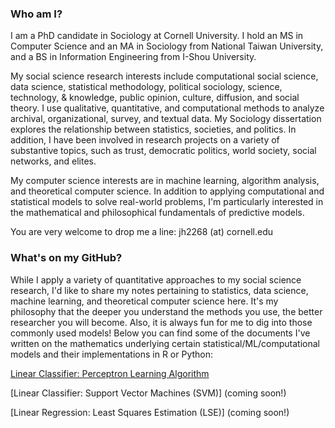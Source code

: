 ### Who am I?

I am a PhD candidate in Sociology at Cornell University. I hold an MS in Computer Science and an MA in Sociology from National Taiwan University, and a BS in Information Engineering from I-Shou University.

My social science research interests include computational social science, data science, statistical methodology, political sociology, science, technology, & knowledge, public opinion, culture, diffusion, and social theory. I use qualitative, quantitative, and computational methods to analyze archival, organizational, survey, and textual data. My Sociology dissertation explores the relationship between statistics, societies, and politics. In addition, I have been involved in research projects on a variety of substantive topics, such as trust, democratic politics, world society, social networks, and elites.

My computer science interests are in machine learning, algorithm analysis, and theoretical computer science. In addition to applying computational and statistical models to solve real-world problems, I'm particularly interested in the mathematical and philosophical fundamentals of predictive models. 

You are very welcome to drop me a line: jh2268 (at) cornell.edu

### What's on my GitHub?

While I apply a variety of quantitative approaches to my social science research, I'd like to share my notes pertaining to statistics, data science, machine learning, and theoretical computer science here. It's my philosophy that the deeper you understand the methods you use, the better researcher you will become. Also, it is always fun for me to dig into those commonly used models! Below you can find some of the documents I've written on the mathematics underlying certain statistical/ML/computational models and their implementations in R or Python:

[Linear Classifier: Perceptron Learning Algorithm](https://jingmaoho.github.io/Perceptron_JMH.pdf)

[Linear Classifier: Support Vector Machines (SVM)] (coming soon!)

[Linear Regression: Least Squares Estimation (LSE)] (coming soon!)



